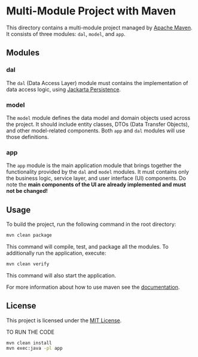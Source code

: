 # Multi-Module Project with Maven

This directory contains a multi-module project managed by [Apache Maven](https://maven.apache.org). It consists of three modules: `dal`, `model`, and `app`.

## Modules

### dal

The `dal` (Data Access Layer) module must contains the implementation of data access logic, using [Jackarta Persistence](https://jakarta.ee/specifications/persistence/3.1/).

### model

The `model` module defines the data model and domain objects used across the project. It should include entity classes, DTOs (Data Transfer Objects), and other model-related components. Both `app` and `dal` modules will use those definitions.

### app

The `app` module is the main application module that brings together the functionality provided by the `dal` and `model` modules. It must contains only the business logic, service layer, and user interface (UI) components. Do note the **main components of the UI are already implemented and must not be changed!**

## Usage

To build the project, run the following command in the root directory:

```bash
mvn clean package
```

This command will compile, test, and package all the modules.
To additionally run the application, execute:

```bash
mvn clean verify
```

This command will also start the application.

For more information about how to use maven see the [documentation](https://maven.apache.org/guides/index.html).

## License

This project is licensed under the [MIT License](https://opensource.org/license/mit).


TO RUN THE CODE

```bash
mvn clean install
mvn exec:java -pl app
```